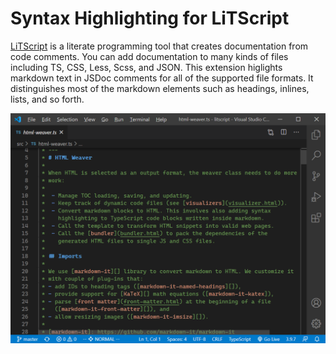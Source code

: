 # Syntax Highlighting for LiTScript

[LiTScript][] is a literate programming tool that creates documentation from 
code comments. You can add documentation to many kinds of files including TS,
CSS, Less, Scss, and JSON. This extension higlights markdown text in JSDoc
comments for all of the supported file formats. It distinguishes most of the
markdown elements such as headings, inlines, lists, and so forth.

![screenshot](images/screenshot.png)

[LiTScript]: https://johtela.github.io/litscript/